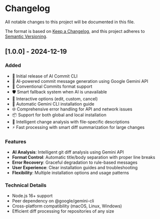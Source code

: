 # Changelog

All notable changes to this project will be documented in this file.

The format is based on [Keep a Changelog](https://keepachangelog.com/en/1.0.0/),
and this project adheres to [Semantic Versioning](https://semver.org/spec/v2.0.0.html).

## [1.0.0] - 2024-12-19

### Added

- 🎉 Initial release of AI Commit CLI
- 🤖 AI-powered commit message generation using Google Gemini API
- 📝 Conventional Commits format support
- 🛡️ Smart fallback system when AI is unavailable
- 💬 Interactive options (edit, custom, cancel)
- 🔧 Automatic Gemini CLI installation guide
- 🌐 Comprehensive error handling for API and network issues
- 📦 Support for both global and local installation
- 🎯 Intelligent change analysis with file-specific descriptions
- ⚡ Fast processing with smart diff summarization for large changes

### Features

- **AI Analysis**: Intelligent git diff analysis using Gemini API
- **Format Control**: Automatic title/body separation with proper line breaks
- **Error Recovery**: Graceful degradation to rule-based messages
- **User Experience**: Clear installation guides and troubleshooting
- **Flexibility**: Multiple installation options and usage patterns

### Technical Details

- Node.js 16+ support
- Peer dependency on @google/gemini-cli
- Cross-platform compatibility (macOS, Linux, Windows)
- Efficient diff processing for repositories of any size
